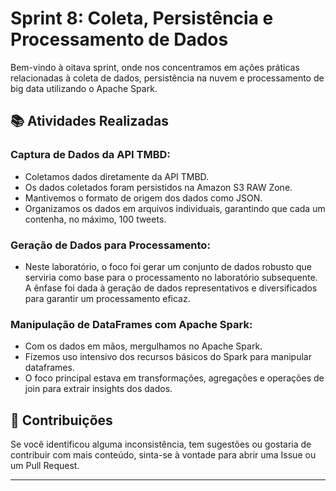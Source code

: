 # Sprint 8: Coleta, Persistência e Processamento de Dados

Bem-vindo à oitava sprint, onde nos concentramos em ações práticas relacionadas à coleta de dados, persistência na nuvem e processamento de big data utilizando o Apache Spark.

## 📚 Atividades Realizadas

### **Captura de Dados da API TMBD**:
- Coletamos dados diretamente da API TMBD.
- Os dados coletados foram persistidos na Amazon S3 RAW Zone.
- Mantivemos o formato de origem dos dados como JSON.
- Organizamos os dados em arquivos individuais, garantindo que cada um contenha, no máximo, 100 tweets.

### **Geração de Dados para Processamento**:
- Neste laboratório, o foco foi gerar um conjunto de dados robusto que serviria como base para o processamento no laboratório subsequente. A ênfase foi dada à geração de dados representativos e diversificados para garantir um processamento eficaz.

### **Manipulação de DataFrames com Apache Spark**:
- Com os dados em mãos, mergulhamos no Apache Spark.
- Fizemos uso intensivo dos recursos básicos do Spark para manipular dataframes.
- O foco principal estava em transformações, agregações e operações de join para extrair insights dos dados.

## 🤝 Contribuições

Se você identificou alguma inconsistência, tem sugestões ou gostaria de contribuir com mais conteúdo, sinta-se à vontade para abrir uma Issue ou um Pull Request.

---


